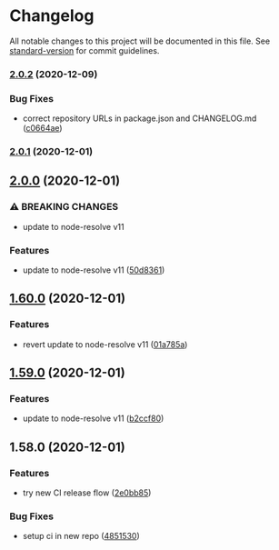 # Changelog

All notable changes to this project will be documented in this file. See [standard-version](https://github.com/conventional-changelog/standard-version) for commit guidelines.

### [2.0.2](https://github.com/open-wc/es-dev-server/compare/v2.0.1...v2.0.2) (2020-12-09)


### Bug Fixes

* correct repository URLs in package.json and CHANGELOG.md ([c0664ae](https://github.com/open-wc/es-dev-server/commit/c0664aec09063fff6110d450d6a7d09109977db7))

### [2.0.1](https://github.com/open-wc/es-dev-server/compare/v2.0.0...v2.0.1) (2020-12-01)

## [2.0.0](https://github.com/open-wc/es-dev-server/compare/v1.60.0...v2.0.0) (2020-12-01)


### ⚠ BREAKING CHANGES

* update to node-resolve v11

### Features

* update to node-resolve v11 ([50d8361](https://github.com/open-wc/es-dev-server/commit/50d836128c4dbd64617efb26afb3a127976a1cea))

## [1.60.0](https://github.com/open-wc/es-dev-server/compare/v1.59.0...v1.60.0) (2020-12-01)


### Features

* revert update to node-resolve v11 ([01a785a](https://github.com/open-wc/es-dev-server/commit/01a785a39bc29b9e820150c85894f7ee5f0fe857))

## [1.59.0](https://github.com/open-wc/es-dev-server/compare/v1.58.0...v1.59.0) (2020-12-01)


### Features

* update to node-resolve v11 ([b2ccf80](https://github.com/open-wc/es-dev-server/commit/b2ccf80226bd825d67e76de87aabc1eb26b24ac9))

## 1.58.0 (2020-12-01)


### Features

* try new CI release flow ([2e0bb85](https://github.com/open-wc/es-dev-server/commit/2e0bb85d29324c419e76b981ba4634be9f7d940b))


### Bug Fixes

* setup ci in new repo ([4851530](https://github.com/open-wc/es-dev-server/commit/48515306eedeeefcc2fac0c5258f791d5e88e647))
